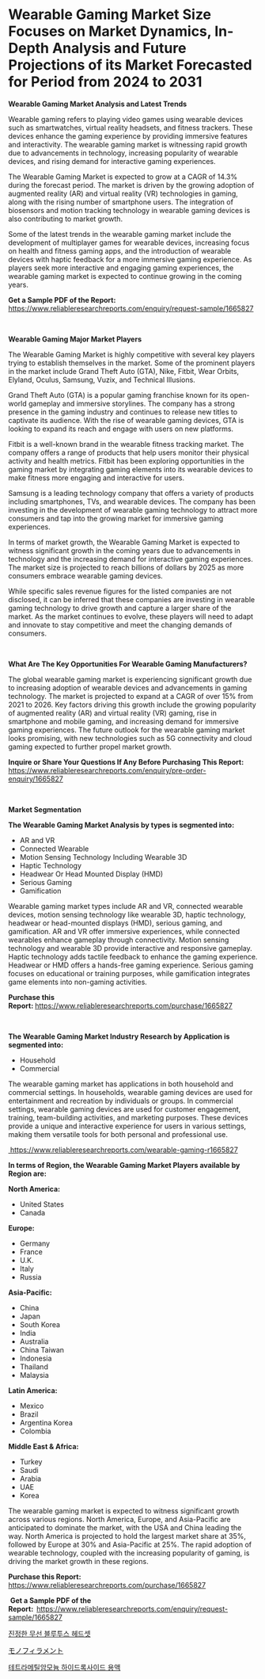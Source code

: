 <p><h1>Wearable Gaming Market Size Focuses on Market Dynamics, In-Depth Analysis and Future Projections of its Market Forecasted for Period from 2024 to 2031</h1></p><p><strong>Wearable Gaming Market Analysis and Latest Trends</strong></p>
<p><p>Wearable gaming refers to playing video games using wearable devices such as smartwatches, virtual reality headsets, and fitness trackers. These devices enhance the gaming experience by providing immersive features and interactivity. The wearable gaming market is witnessing rapid growth due to advancements in technology, increasing popularity of wearable devices, and rising demand for interactive gaming experiences.</p><p>The Wearable Gaming Market is expected to grow at a CAGR of 14.3% during the forecast period. The market is driven by the growing adoption of augmented reality (AR) and virtual reality (VR) technologies in gaming, along with the rising number of smartphone users. The integration of biosensors and motion tracking technology in wearable gaming devices is also contributing to market growth.</p><p>Some of the latest trends in the wearable gaming market include the development of multiplayer games for wearable devices, increasing focus on health and fitness gaming apps, and the introduction of wearable devices with haptic feedback for a more immersive gaming experience. As players seek more interactive and engaging gaming experiences, the wearable gaming market is expected to continue growing in the coming years.</p></p>
<p><strong>Get a Sample PDF of the Report:&nbsp;</strong> <a href="https://www.reliableresearchreports.com/enquiry/request-sample/1665827">https://www.reliableresearchreports.com/enquiry/request-sample/1665827</a></p>
<p>&nbsp;</p>
<p><strong>Wearable Gaming Major Market Players</strong></p>
<p><p>The Wearable Gaming Market is highly competitive with several key players trying to establish themselves in the market. Some of the prominent players in the market include Grand Theft Auto (GTA), Nike, Fitbit, Wear Orbits, Elyland, Oculus, Samsung, Vuzix, and Technical Illusions.</p><p>Grand Theft Auto (GTA) is a popular gaming franchise known for its open-world gameplay and immersive storylines. The company has a strong presence in the gaming industry and continues to release new titles to captivate its audience. With the rise of wearable gaming devices, GTA is looking to expand its reach and engage with users on new platforms.</p><p>Fitbit is a well-known brand in the wearable fitness tracking market. The company offers a range of products that help users monitor their physical activity and health metrics. Fitbit has been exploring opportunities in the gaming market by integrating gaming elements into its wearable devices to make fitness more engaging and interactive for users.</p><p>Samsung is a leading technology company that offers a variety of products including smartphones, TVs, and wearable devices. The company has been investing in the development of wearable gaming technology to attract more consumers and tap into the growing market for immersive gaming experiences.</p><p>In terms of market growth, the Wearable Gaming Market is expected to witness significant growth in the coming years due to advancements in technology and the increasing demand for interactive gaming experiences. The market size is projected to reach billions of dollars by 2025 as more consumers embrace wearable gaming devices.</p><p>While specific sales revenue figures for the listed companies are not disclosed, it can be inferred that these companies are investing in wearable gaming technology to drive growth and capture a larger share of the market. As the market continues to evolve, these players will need to adapt and innovate to stay competitive and meet the changing demands of consumers.</p></p>
<p>&nbsp;</p>
<p><strong>What Are The Key Opportunities For Wearable Gaming Manufacturers?</strong></p>
<p><p>The global wearable gaming market is experiencing significant growth due to increasing adoption of wearable devices and advancements in gaming technology. The market is projected to expand at a CAGR of over 15% from 2021 to 2026. Key factors driving this growth include the growing popularity of augmented reality (AR) and virtual reality (VR) gaming, rise in smartphone and mobile gaming, and increasing demand for immersive gaming experiences. The future outlook for the wearable gaming market looks promising, with new technologies such as 5G connectivity and cloud gaming expected to further propel market growth.</p></p>
<p><strong>Inquire or Share Your Questions If Any Before Purchasing This Report:</strong> <a href="https://www.reliableresearchreports.com/enquiry/pre-order-enquiry/1665827">https://www.reliableresearchreports.com/enquiry/pre-order-enquiry/1665827</a></p>
<p>&nbsp;</p>
<p><strong>Market Segmentation</strong></p>
<p><strong>The Wearable Gaming Market Analysis by types is segmented into:</strong></p>
<p><ul><li>AR and VR</li><li>Connected Wearable</li><li>Motion Sensing Technology Including Wearable 3D</li><li>Haptic Technology</li><li>Headwear Or Head Mounted Display (HMD)</li><li>Serious Gaming</li><li>Gamification</li></ul></p>
<p><p>Wearable gaming market types include AR and VR, connected wearable devices, motion sensing technology like wearable 3D, haptic technology, headwear or head-mounted displays (HMD), serious gaming, and gamification. AR and VR offer immersive experiences, while connected wearables enhance gameplay through connectivity. Motion sensing technology and wearable 3D provide interactive and responsive gameplay. Haptic technology adds tactile feedback to enhance the gaming experience. Headwear or HMD offers a hands-free gaming experience. Serious gaming focuses on educational or training purposes, while gamification integrates game elements into non-gaming activities.</p></p>
<p><strong>Purchase this Report:&nbsp;</strong><a href="https://www.reliableresearchreports.com/purchase/1665827">https://www.reliableresearchreports.com/purchase/1665827</a></p>
<p>&nbsp;</p>
<p><strong>The Wearable Gaming Market Industry Research by Application is segmented into:</strong></p>
<p><ul><li>Household</li><li>Commercial</li></ul></p>
<p><p>The wearable gaming market has applications in both household and commercial settings. In households, wearable gaming devices are used for entertainment and recreation by individuals or groups. In commercial settings, wearable gaming devices are used for customer engagement, training, team-building activities, and marketing purposes. These devices provide a unique and interactive experience for users in various settings, making them versatile tools for both personal and professional use.</p></p>
<p><a href="https://www.reliableresearchreports.com/wearable-gaming-r1665827">&nbsp;https://www.reliableresearchreports.com/wearable-gaming-r1665827</a></p>
<p><strong>In terms of Region, the Wearable Gaming Market Players available by Region are:</strong></p>
<p>
    <p> <strong> North America: </strong>
        <ul>
            <li>United States</li>
            <li>Canada</li>
        </ul>
        </p> 
    <p> <strong> Europe: </strong>
        <ul>
            <li>Germany</li>
            <li>France</li>
            <li>U.K.</li>
            <li>Italy</li>
            <li>Russia</li>
        </ul>
        </p> 
    <p> <strong> Asia-Pacific: </strong>
        <ul>
            <li>China</li>
            <li>Japan</li>
            <li>South Korea</li>
            <li>India</li>
            <li>Australia</li>
            <li>China Taiwan</li>
            <li>Indonesia</li>
            <li>Thailand</li>
            <li>Malaysia</li>
        </ul>
        </p> 
    <p> <strong> Latin America: </strong>
        <ul>
            <li>Mexico</li>
            <li>Brazil</li>
            <li>Argentina Korea</li>
            <li>Colombia</li>
        </ul>
        </p> 
    <p> <strong> Middle East & Africa: </strong>
        <ul>
            <li>Turkey</li>
            <li>Saudi</li>
            <li>Arabia</li>
            <li>UAE</li>
            <li>Korea</li>
        </ul>
    </p>
    </p>
<p><p>The wearable gaming market is expected to witness significant growth across various regions. North America, Europe, and Asia-Pacific are anticipated to dominate the market, with the USA and China leading the way. North America is projected to hold the largest market share at 35%, followed by Europe at 30% and Asia-Pacific at 25%. The rapid adoption of wearable technology, coupled with the increasing popularity of gaming, is driving the market growth in these regions.</p></p>
<p><strong>Purchase this Report: </strong><a href="https://www.reliableresearchreports.com/purchase/1665827">https://www.reliableresearchreports.com/purchase/1665827</a></p>
<p>&nbsp;<strong>Get a Sample PDF of the Report:&nbsp;&nbsp;</strong><a href="https://www.reliableresearchreports.com/enquiry/request-sample/1665827">https://www.reliableresearchreports.com/enquiry/request-sample/1665827</a></p>
<p><strong></strong></p>
<p><p><a href="https://medium.com/@kylevasquez266/%EC%A7%84%EC%A0%95%ED%95%9C-%EB%AC%B4%EC%84%A0-%EB%B8%94%EB%A3%A8%ED%88%AC%EC%8A%A4-%ED%97%A4%EB%93%9C%EC%85%8B-%EC%8B%9C%EC%9E%A5-%EB%B6%84%EC%84%9D-%EA%B8%80%EB%A1%9C%EB%B2%8C-%EC%82%B0%EC%97%85-%EC%A0%84%EB%A7%9D-%EB%B0%8F-%EC%98%88%EC%B8%A1-2024-2031-506904aebe3f">진정한 무선 블루투스 헤드셋</a></p><p><a href="https://github.com/DemarcusKuhlman/Market-Research-Report-List-1/blob/main/789993159914.md">モノフィラメント</a></p><p><a href="https://medium.com/@darrickdibbert2022/%ED%85%8C%ED%8A%B8%EB%9D%BC%EB%A9%94%ED%8B%B8%EC%95%84%EB%AA%A8%EB%8A%84-%ED%95%98%EC%9D%B4%EB%93%9C%EB%A1%9D%EC%82%AC%EC%9D%B4%EB%93%9C-%EC%9A%A9%EC%95%A1-%EC%8B%9C%EC%9E%A5-%EC%9C%A0%ED%98%95-%EC%9D%91%EC%9A%A9-%EB%B0%8F-%EC%A7%80%EB%A6%AC%EB%B3%84-%EC%A2%85%ED%95%A9-%ED%8F%89%EA%B0%80-ef1484913465">테트라메틸암모늄 하이드록사이드 용액</a></p></p>